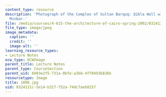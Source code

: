 ```yaml
---
content_type: resource
description: 'Photograph of the Complex of Sultan Barquq: Qibla Wall with Mihrab and
  Minbar.'
file: /media/courses/4-615-the-architecture-of-cairo-spring-2002/0324131c5e14b327752a74dc7aeb8157_1096.jpg
file_type: image/jpeg
image_metadata:
  caption: ''
  credit: ''
  image-alt: ''
learning_resource_types:
- Lecture Notes
ocw_type: OCWImage
parent_title: Lecture Notes
parent_type: CourseSection
parent_uid: 6903e2f5-731a-0bfe-a3b8-4ff0493b836b
resourcetype: Image
title: 1096.jpg
uid: 0324131c-5e14-b327-752a-74dc7aeb8157
---
```


